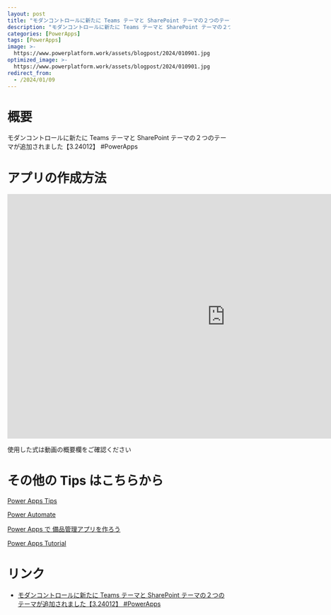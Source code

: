 ```yaml
---
layout: post
title: "モダンコントロールに新たに Teams テーマと SharePoint テーマの２つのテーマが追加されました【3.24012】 #PowerApps"
description: "モダンコントロールに新たに Teams テーマと SharePoint テーマの２つのテーマが追加されました【3.24012】 #PowerAppsを動画で分かりやすく解説"
categories: [PowerApps]
tags: [PowerApps]
image: >-
  https://www.powerplatform.work/assets/blogpost/2024/010901.jpg
optimized_image: >-
  https://www.powerplatform.work/assets/blogpost/2024/010901.jpg
redirect_from:
  - /2024/01/09
---
```



#  概要

モダンコントロールに新たに Teams テーマと SharePoint テーマの２つのテーマが追加されました【3.24012】 #PowerApps


# アプリの作成方法

<iframe width="983" height="553" src="https://www.youtube.com/embed/KhcmztuIetE" title="YouTube video player" frameborder="0" allow="accelerometer; autoplay; clipboard-write; encrypted-media; gyroscope; picture-in-picture" allowfullscreen></iframe>


使用した式は動画の概要欄をご確認ください


# その他の Tips はこちらから

[Power Apps Tips](https://www.youtube.com/watch?v=VrAQf3JQ7yM&list=PLVhFi1fb3DqakSLVMn22DDcySXh9jtzi- )


[Power Automate](https://www.youtube.com/watch?v=-YnJYT0ASEM&list=PLVhFi1fb3Dqbzic6GieqnLFgD3aTj-eHA)


[Power Apps で 備品管理アプリを作ろう](https://www.youtube.com/playlist?list=PLVhFi1fb3DqZM3HKb8Hea6XEL96990Fyn)


[Power Apps Tutorial](https://www.youtube.com/playlist?list=PLVhFi1fb3DqalxpL974VvAJvV4iWoSbe_)


# リンク


- [モダンコントロールに新たに Teams テーマと SharePoint テーマの２つのテーマが追加されました【3.24012】 #PowerApps](https://www.youtube.com/watch?v=KhcmztuIetE)

